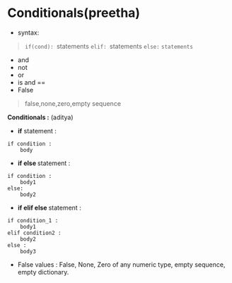 # Conditionals(preetha)

- syntax:			

> `if(cond):
> `statements
> `elif:
> `statements
> `else:`
> `statements`

- and
- not
- or
- is and ==
- False

> false,none,zero,empty sequence

**Conditionals :** (aditya)

* <b>if</b> statement :

```python3
if condition :
	body
```

* <b> if else </b> statement :

```python3
if condition :
	body1
else:
	body2
```

* <b> if elif else </b> statement :

```python3
if condition_1 :
	body1
elif condition2 :
	body2
else :
	body3
```

* False values : False, None, Zero of any numeric type, empty sequence, empty dictionary.
